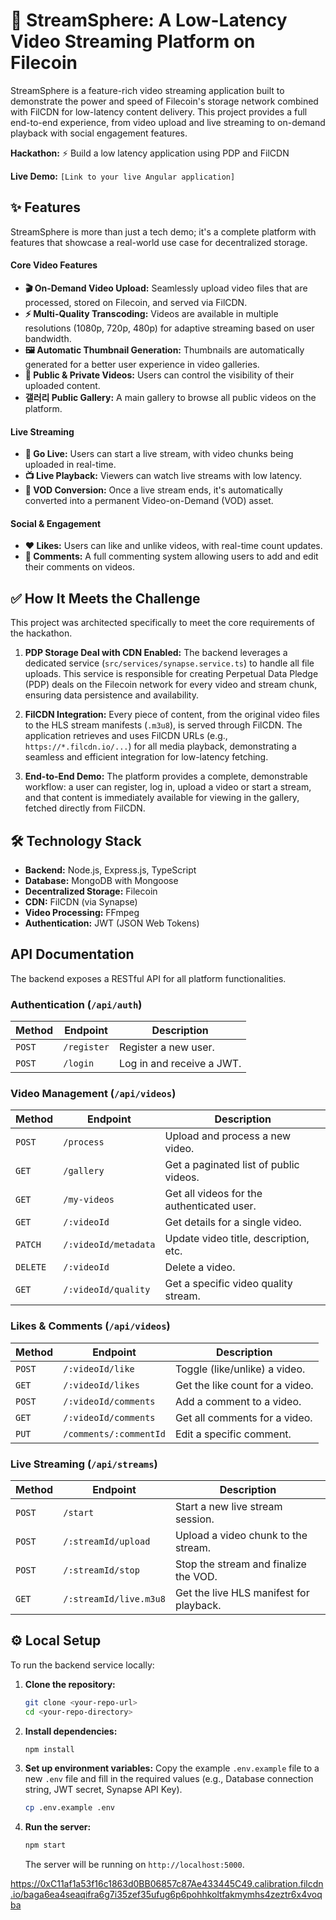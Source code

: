 # 🚀 StreamSphere: A Low-Latency Video Streaming Platform on Filecoin

StreamSphere is a feature-rich video streaming application built to demonstrate the power and speed of Filecoin's storage network combined with FilCDN for low-latency content delivery. This project provides a full end-to-end experience, from video upload and live streaming to on-demand playback with social engagement features.

**Hackathon:** ⚡️ Build a low latency application using PDP and FilCDN

**Live Demo:** `[Link to your live Angular application]`

## ✨ Features

StreamSphere is more than just a tech demo; it's a complete platform with features that showcase a real-world use case for decentralized storage.

#### Core Video Features
- **🎬 On-Demand Video Upload:** Seamlessly upload video files that are processed, stored on Filecoin, and served via FilCDN.
- **⚡️ Multi-Quality Transcoding:** Videos are available in multiple resolutions (1080p, 720p, 480p) for adaptive streaming based on user bandwidth.
- **🖼️ Automatic Thumbnail Generation:** Thumbnails are automatically generated for a better user experience in video galleries.
- **🔐 Public & Private Videos:** Users can control the visibility of their uploaded content.
- **갤러리 Public Gallery:** A main gallery to browse all public videos on the platform.

#### Live Streaming
- **🔴 Go Live:** Users can start a live stream, with video chunks being uploaded in real-time.
- **📺 Live Playback:** Viewers can watch live streams with low latency.
- **📼 VOD Conversion:** Once a live stream ends, it's automatically converted into a permanent Video-on-Demand (VOD) asset.

#### Social & Engagement
- **❤️ Likes:** Users can like and unlike videos, with real-time count updates.
- **💬 Comments:** A full commenting system allowing users to add and edit their comments on videos.

## ✅ How It Meets the Challenge

This project was architected specifically to meet the core requirements of the hackathon.

1.  **PDP Storage Deal with CDN Enabled:**
    The backend leverages a dedicated service (`src/services/synapse.service.ts`) to handle all file uploads. This service is responsible for creating Perpetual Data Pledge (PDP) deals on the Filecoin network for every video and stream chunk, ensuring data persistence and availability.

2.  **FilCDN Integration:**
    Every piece of content, from the original video files to the HLS stream manifests (`.m3u8`), is served through FilCDN. The application retrieves and uses FilCDN URLs (e.g., `https://*.filcdn.io/...`) for all media playback, demonstrating a seamless and efficient integration for low-latency fetching.

3.  **End-to-End Demo:**
    The platform provides a complete, demonstrable workflow: a user can register, log in, upload a video or start a stream, and that content is immediately available for viewing in the gallery, fetched directly from FilCDN.

## 🛠️ Technology Stack

- **Backend:** Node.js, Express.js, TypeScript
- **Database:** MongoDB with Mongoose
- **Decentralized Storage:** Filecoin
- **CDN:** FilCDN (via Synapse)
- **Video Processing:** FFmpeg
- **Authentication:** JWT (JSON Web Tokens)

## API Documentation

The backend exposes a RESTful API for all platform functionalities.

### Authentication (`/api/auth`)
| Method | Endpoint | Description |
|---|---|---|
| `POST` | `/register` | Register a new user. |
| `POST` | `/login` | Log in and receive a JWT. |

### Video Management (`/api/videos`)
| Method | Endpoint | Description |
|---|---|---|
| `POST` | `/process` | Upload and process a new video. |
| `GET` | `/gallery` | Get a paginated list of public videos. |
| `GET` | `/my-videos` | Get all videos for the authenticated user. |
| `GET` | `/:videoId` | Get details for a single video. |
| `PATCH` | `/:videoId/metadata` | Update video title, description, etc. |
| `DELETE` | `/:videoId` | Delete a video. |
| `GET`| `/:videoId/quality` | Get a specific video quality stream. |

### Likes & Comments (`/api/videos`)
| Method | Endpoint | Description |
|---|---|---|
| `POST` | `/:videoId/like` | Toggle (like/unlike) a video. |
| `GET` | `/:videoId/likes` | Get the like count for a video. |
| `POST` | `/:videoId/comments` | Add a comment to a video. |
| `GET` | `/:videoId/comments` | Get all comments for a video. |
| `PUT` | `/comments/:commentId` | Edit a specific comment. |

### Live Streaming (`/api/streams`)
| Method | Endpoint | Description |
|---|---|---|
| `POST` | `/start` | Start a new live stream session. |
| `POST` | `/:streamId/upload` | Upload a video chunk to the stream. |
| `POST` | `/:streamId/stop` | Stop the stream and finalize the VOD. |
| `GET` | `/:streamId/live.m3u8`| Get the live HLS manifest for playback. |

## ⚙️ Local Setup

To run the backend service locally:

1.  **Clone the repository:**
    ```bash
    git clone <your-repo-url>
    cd <your-repo-directory>
    ```

2.  **Install dependencies:**
    ```bash
    npm install
    ```

3.  **Set up environment variables:**
    Copy the example `.env.example` file to a new `.env` file and fill in the required values (e.g., Database connection string, JWT secret, Synapse API Key).
    ```bash
    cp .env.example .env
    ```

4.  **Run the server:**
    ```bash
    npm start
    ```
    The server will be running on `http://localhost:5000`.



https://0xC11af1a53f16c1863d0BB06857c87Ae433445C49.calibration.filcdn.io/baga6ea4seaqifra6g7i35zef35ufug6p6pohhkoltfakmymhs4zeztr6x4voqba